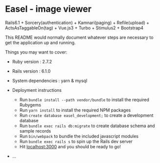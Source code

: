 # Easel - image viewer

Rails6.1 + Sorcery(authentication) + Kamnari(paging) + Refile(upload) + ActsAsTaggableOn(tag) + Vue.js3 + Turbo + Stimulus2 + Bootstrap4

This README would normally document whatever steps are necessary to get the
application up and running.

Things you may want to cover:

* Ruby version : 2.7.2
* Rails version : 6.1.0
* System dependencies : yarn & mysql
* Deployment instructions
  - Run `bundle install --path vendor/bundle` to install the required Rubygems
  - Run `yarn install` to install the required NPM packages
  - Run `create database easel_development;` to create a development database
  - Run `bundle exec rails db:migrate` to create database schema and sample records
  - Run `bin/webpack` to bundle the included javascript modules 
  - Run `bundle exec rails s` to spin up the Rails dev server
  - Hit [localhost:3000](http://localhost:3000/) and you should be ready to go!

* ...
